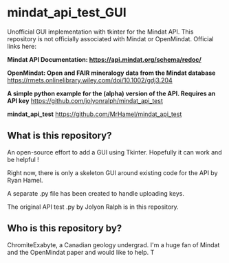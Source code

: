 # mindat_api_test_GUI
Unofficial GUI implementation with tkinter for the Mindat API. 
This repository is not officially associated with Mindat or OpenMindat. Official links here: 

**Mindat API Documentation: 
https://api.mindat.org/schema/redoc/**

**OpenMindat: Open and FAIR mineralogy data from the Mindat database** 
https://rmets.onlinelibrary.wiley.com/doi/10.1002/gdj3.204

**A simple python example for the (alpha) version of the API. Requires an API key** 
https://github.com/jolyonralph/mindat_api_test

**mindat_api_test** 
https://github.com/MrHamel/mindat_api_test



## What is this repository?

An open-source effort to add a GUI using Tkinter. Hopefully it can work and be helpful ! 

Right now, there is only a skeleton GUI around existing code for the API by Ryan Hamel. 

A separate .py file has been created to handle uploading keys. 

The original API test .py by Jolyon Ralph is in this repository. 



## Who is this repository by?

ChromiteExabyte, a Canadian geology undergrad. I'm a huge fan of Mindat and the OpenMindat paper and would like to help. T
